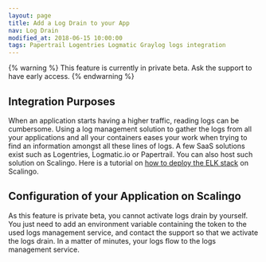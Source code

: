 ```yaml
---
layout: page
title: Add a Log Drain to your App
nav: Log Drain
modified_at: 2018-06-15 10:00:00
tags: Papertrail Logentries Logmatic Graylog logs integration
---
```


{% warning %}
  This feature is currently in private beta. Ask the support to have early access.
{% endwarning %}

## Integration Purposes

When an application starts having a higher traffic, reading logs can be cumbersome. Using a log
management solution to gather the logs from all your applications and all your containers eases your
work when trying to find an information amongst all these lines of logs. A few SaaS solutions exist
such as Logentries, Logmatic.io or Papertrail. You can also host such solution on Scalingo. Here is
a tutorial on [how to deploy the ELK
stack](https://scalingo.com/articles/2018/02/23/running-the-elk-stack-on-scalingo.html) on Scalingo.

## Configuration of your Application on Scalingo

As this feature is private beta, you cannot activate logs drain by yourself. You just need to add an
environment variable containing the token to the used logs management service, and contact the
support so that we activate the logs drain. In a matter of minutes, your logs flow to the logs
management service.

